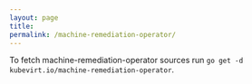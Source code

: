 ```yaml
---
layout: page
title:
permalink: /machine-remediation-operator/
---
```

To fetch machine-remediation-operator sources run `go get -d kubevirt.io/machine-remediation-operator`.
